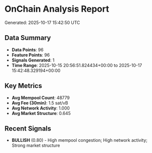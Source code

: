 # OnChain Analysis Report
Generated: 2025-10-17 15:42:50 UTC

## Data Summary
- **Data Points**: 96
- **Feature Points**: 96
- **Signals Generated**: 1
- **Time Range**: 2025-10-15 20:56:51.824434+00:00 to 2025-10-17 15:42:48.329194+00:00

## Key Metrics
- **Avg Mempool Count**: 48779
- **Avg Fee (30min)**: 1.5 sat/vB
- **Avg Network Activity**: 1.000
- **Avg Market Structure**: 0.645

## Recent Signals
- **BULLISH** (0.80) - High mempool congestion; High network activity; Strong market structure
